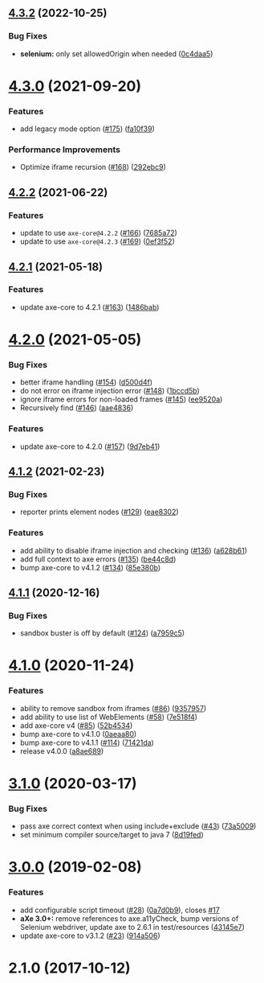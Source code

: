 ## [4.3.2](https://github.com/dequelabs/axe-core-maven-html/compare/v4.3.1...v4.3.2) (2022-10-25)


### Bug Fixes

* **selenium:** only set allowedOrigin when needed ([0c4daa5](https://github.com/dequelabs/axe-core-maven-html/commit/0c4daa5983eddc60a9c9c307a579bae1dad2d50b))



# [4.3.0](https://github.com/dequelabs/axe-core-maven-html/compare/v4.2.2...v4.3.0) (2021-09-20)


### Features

* add legacy mode option ([#175](https://github.com/dequelabs/axe-core-maven-html/issues/175)) ([fa10f39](https://github.com/dequelabs/axe-core-maven-html/commit/fa10f39d206696b9a55957fbb8e8c059949cb18b))


### Performance Improvements

* Optimize iframe recursion ([#168](https://github.com/dequelabs/axe-core-maven-html/issues/168)) ([292ebc9](https://github.com/dequelabs/axe-core-maven-html/commit/292ebc9648a66f5c1b9c24a7fcc97116554621d0))



## [4.2.2](https://github.com/dequelabs/axe-core-maven-html/compare/v4.2.1...v4.2.2) (2021-06-22)


### Features

* update to use `axe-core@4.2.2` ([#166](https://github.com/dequelabs/axe-core-maven-html/issues/166)) ([7685a72](https://github.com/dequelabs/axe-core-maven-html/commit/7685a72e2dd37c895071309b5f39aabf7744c65b))
* update to use `axe-core@4.2.3` ([#169](https://github.com/dequelabs/axe-core-maven-html/issues/169)) ([0ef3f52](https://github.com/dequelabs/axe-core-maven-html/commit/0ef3f52eae41375c77b980f05fffbdefcc85927c))



## [4.2.1](https://github.com/dequelabs/axe-core-maven-html/compare/v4.2.0...v4.2.1) (2021-05-18)


### Features

* update axe-core to 4.2.1 ([#163](https://github.com/dequelabs/axe-core-maven-html/issues/163)) ([1486bab](https://github.com/dequelabs/axe-core-maven-html/commit/1486babb4c8937251f453e4ed88b33f9e2a03bbc))



# [4.2.0](https://github.com/dequelabs/axe-core-maven-html/compare/v4.1.2...v4.2.0) (2021-05-05)


### Bug Fixes

* better iframe handling ([#154](https://github.com/dequelabs/axe-core-maven-html/issues/154)) ([d500d4f](https://github.com/dequelabs/axe-core-maven-html/commit/d500d4f0c0fd216d4bb54b6d2edd4ac2914131ec))
* do not error on iframe injection error ([#148](https://github.com/dequelabs/axe-core-maven-html/issues/148)) ([1bccd5b](https://github.com/dequelabs/axe-core-maven-html/commit/1bccd5bc78713d0c2ba479128a748759e2073c35))
* ignore iframe errors for non-loaded frames ([#145](https://github.com/dequelabs/axe-core-maven-html/issues/145)) ([ee9520a](https://github.com/dequelabs/axe-core-maven-html/commit/ee9520a43ccdf795fdb9c72d0516d4539a45fa6e))
* Recursively find <frame> ([#146](https://github.com/dequelabs/axe-core-maven-html/issues/146)) ([aae4836](https://github.com/dequelabs/axe-core-maven-html/commit/aae4836e90a6f2db7f4be5d40eb194edcf3fdf71))


### Features

* update axe-core to 4.2.0 ([#157](https://github.com/dequelabs/axe-core-maven-html/issues/157)) ([9d7eb41](https://github.com/dequelabs/axe-core-maven-html/commit/9d7eb4191aeb02e1083eb3a250f944c81824aa9b))



## [4.1.2](https://github.com/dequelabs/axe-core-maven-html/compare/v4.1.1...v4.1.2) (2021-02-23)


### Bug Fixes

* reporter prints element nodes ([#129](https://github.com/dequelabs/axe-core-maven-html/issues/129)) ([eae8302](https://github.com/dequelabs/axe-core-maven-html/commit/eae830291ee80b8e8fd1d2fa3e9604c68b80476c))


### Features

* add ability to disable iframe injection and checking ([#136](https://github.com/dequelabs/axe-core-maven-html/issues/136)) ([a628b61](https://github.com/dequelabs/axe-core-maven-html/commit/a628b61f7895549076476f9960a0cae54520dad8))
* add full context to axe errors ([#135](https://github.com/dequelabs/axe-core-maven-html/issues/135)) ([be44c8d](https://github.com/dequelabs/axe-core-maven-html/commit/be44c8dffd99493b8f49f5470e68325254b61d9b))
* bump axe-core to v4.1.2 ([#134](https://github.com/dequelabs/axe-core-maven-html/issues/134)) ([85e380b](https://github.com/dequelabs/axe-core-maven-html/commit/85e380b4e84c16a6aa382eb7dbea2e64e9e879f1))



## [4.1.1](https://github.com/dequelabs/axe-core-maven-html/compare/v4.1.0...v4.1.1) (2020-12-16)


### Bug Fixes

* sandbox buster is off by default ([#124](https://github.com/dequelabs/axe-core-maven-html/issues/124)) ([a7959c5](https://github.com/dequelabs/axe-core-maven-html/commit/a7959c5712aefae7fa003a75e956fa5275bc82a3))



# [4.1.0](https://github.com/dequelabs/axe-core-maven-html/compare/v4.0.0...v4.1.0) (2020-11-24)


### Features

* ability to remove sandbox from iframes ([#86](https://github.com/dequelabs/axe-core-maven-html/issues/86)) ([9357957](https://github.com/dequelabs/axe-core-maven-html/commit/9357957a3f1e9bbf338b921e8db35c8041cf43e7))
* add ability to use list of WebElements  ([#58](https://github.com/dequelabs/axe-core-maven-html/issues/58)) ([7e518f4](https://github.com/dequelabs/axe-core-maven-html/commit/7e518f47f28a7af53fb48543eba18a5b8bbaa2c8))
* add axe-core v4 ([#85](https://github.com/dequelabs/axe-core-maven-html/issues/85)) ([52b4534](https://github.com/dequelabs/axe-core-maven-html/commit/52b453465c1e2e6ac6974c84c8d83e64be2d575f))
* bump axe-core to v4.1.0 ([0aeaa80](https://github.com/dequelabs/axe-core-maven-html/commit/0aeaa80820073c0fdcfe18e06611a9a946689153))
* bump axe-core to v4.1.1 ([#114](https://github.com/dequelabs/axe-core-maven-html/issues/114)) ([71421da](https://github.com/dequelabs/axe-core-maven-html/commit/71421daf9ff2edd6819c6e9350241c770ec6dbe8))
* release v4.0.0 ([a8ae689](https://github.com/dequelabs/axe-core-maven-html/commit/a8ae689cb06971225546ab04501d0360935b63ee))



# [3.1.0](https://github.com/dequelabs/axe-core-maven-html/compare/v3.0.0...v3.1.0) (2020-03-17)


### Bug Fixes

* pass axe correct context when using include+exclude ([#43](https://github.com/dequelabs/axe-core-maven-html/issues/43)) ([73a5009](https://github.com/dequelabs/axe-core-maven-html/commit/73a5009b22afad5243d60db5f0d751de7165519a))
* set minimum compiler source/target to java 7 ([8d19fed](https://github.com/dequelabs/axe-core-maven-html/commit/8d19fedb271975b2457a8e27856a44f601b5a110))



# [3.0.0](https://github.com/dequelabs/axe-core-maven-html/compare/v2.1.0...v3.0.0) (2019-02-08)


### Features

* add configurable script timeout ([#28](https://github.com/dequelabs/axe-core-maven-html/issues/28)) ([0a7d0b9](https://github.com/dequelabs/axe-core-maven-html/commit/0a7d0b9ef7520f587536caa543323b5a8e65042c)), closes [#17](https://github.com/dequelabs/axe-core-maven-html/issues/17)
* **aXe 3.0+:** remove references to axe.a11yCheck, bump versions of Selenium webdriver, update axe to 2.6.1 in test/resources ([43145e7](https://github.com/dequelabs/axe-core-maven-html/commit/43145e7e431272807017ea5bd0e29e032a55b456))
* update axe-core to v3.1.2 ([#23](https://github.com/dequelabs/axe-core-maven-html/issues/23)) ([914a506](https://github.com/dequelabs/axe-core-maven-html/commit/914a50693058c152891202d4fb9a764c8cbcf09b))



# 2.1.0 (2017-10-12)




